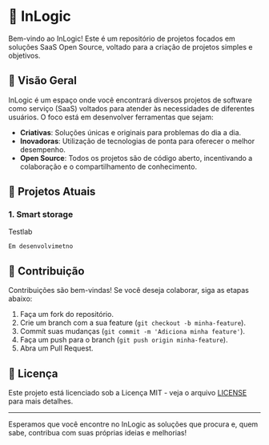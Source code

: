 # 🧩 InLogic

Bem-vindo ao InLogic! Este é um repositório de projetos focados em soluções SaaS Open Source, voltado para a criação de projetos simples e objetivos.

## 📖 Visão Geral

InLogic é um espaço onde você encontrará diversos projetos de software como serviço (SaaS) voltados para atender às necessidades de diferentes usuários. O foco está em desenvolver ferramentas que sejam:

- **Criativas**: Soluções únicas e originais para problemas do dia a dia.
- **Inovadoras**: Utilização de tecnologias de ponta para oferecer o melhor desempenho.
- **Open Source**: Todos os projetos são de código aberto, incentivando a colaboração e o compartilhamento de conhecimento.

## 🚀 Projetos Atuais

### 1. Smart storage
Testlab

```Em desenvolvimetno```

## 🤝 Contribuição

Contribuições são bem-vindas! Se você deseja colaborar, siga as etapas abaixo:

1. Faça um fork do repositório.
2. Crie um branch com a sua feature (`git checkout -b minha-feature`).
3. Commit suas mudanças (`git commit -m 'Adiciona minha feature'`).
4. Faça um push para o branch (`git push origin minha-feature`).
5. Abra um Pull Request.

## 📄 Licença

Este projeto está licenciado sob a Licença MIT - veja o arquivo [LICENSE](LICENSE) para mais detalhes.

---

Esperamos que você encontre no InLogic as soluções que procura e, quem sabe, contribua com suas próprias ideias e melhorias!
